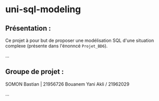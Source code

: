 # uni-sql-modeling

## Présentation :
Ce projet à pour but de proposer une modélisation SQL d'une situation complexe (présente dans l'énonncé `Projet_BD6`).

...

## Groupe de projet :
SOMON Bastian | 21956726
Bouanem Yani Akli / 21962029

...

